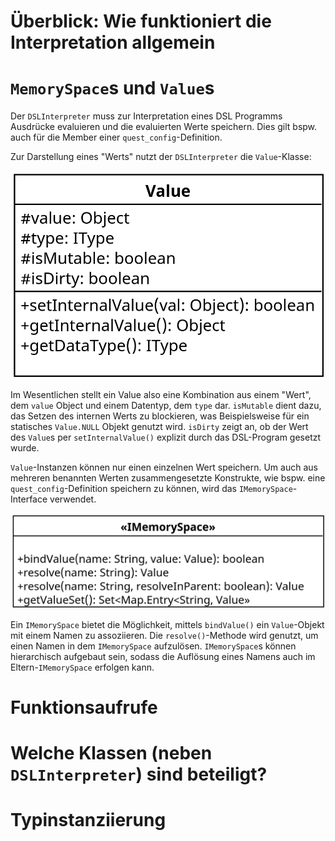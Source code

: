 # Überblick: Wie funktioniert die Interpretation allgemein

# `MemorySpace`s und `Value`s

Der `DSLInterpreter` muss zur Interpretation eines DSL Programms Ausdrücke evaluieren und die evaluierten Werte
speichern. Dies gilt bspw. auch für die Member einer `quest_config`-Definition.

Zur Darstellung eines "Werts" nutzt der `DSLInterpreter` die `Value`-Klasse:

![UML: Value Klasse](img/value_uml.png)

Im Wesentlichen stellt ein Value also eine Kombination aus einem "Wert", dem `value` Object und einem Datentyp,
dem `type` dar.
`isMutable` dient dazu, das Setzen des internen Werts zu blockieren, was Beispielsweise für ein statisches `Value.NULL`
Objekt genutzt wird. `isDirty` zeigt an, ob der Wert des `Value`s per `setInternalValue()` explizit durch das
DSL-Program gesetzt wurde.

`Value`-Instanzen können nur einen einzelnen Wert speichern. Um auch aus mehreren benannten Werten zusammengesetzte
Konstrukte, wie bspw. eine `quest_config`-Definition speichern zu können, wird das `IMemorySpace`-Interface verwendet.

![UML: IMemorySpace](img/imemoryspace_uml.png)

Ein `IMemorySpace` bietet die Möglichkeit, mittels `bindValue()` ein `Value`-Objekt mit einem Namen zu assoziieren.
Die `resolve()`-Methode wird genutzt, um einen Namen in dem `IMemorySpace` aufzulösen.
`IMemorySpace`s können hierarchisch aufgebaut sein, sodass die Auflösung eines Namens auch im Eltern-`IMemorySpace`
erfolgen kann.

# Funktionsaufrufe

# Welche Klassen (neben `DSLInterpreter`) sind beteiligt?

# Typinstanziierung
